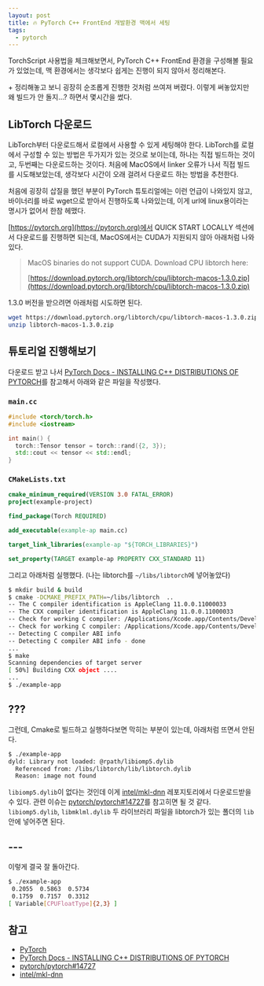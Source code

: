 ```yaml
---
layout: post
title: 🔥 PyTorch C++ FrontEnd 개발환경 맥에서 세팅
tags:
  - pytorch
---
```


TorchScript 사용법을 체크해보면서, PyTorch C++ FrontEnd 환경을 구성해볼 필요가 있었는데, 맥 환경에서는 생각보다 쉽게는 진행이 되지 않아서 정리해본다.

\+ 정리해놓고 보니 굉장히 순조롭게 진행한 것처럼 쓰여져 버렸다. 이렇게 써놓았지만 왜 빌드가 안 돌지...? 하면서 몇시간을 썼다.

## LibTorch 다운로드

LibTorch부터 다운로드해서 로컬에서 사용할 수 있게 세팅해야 한다. LibTorch를 로컬에서 구성할 수 있는 방법은 두가지가 있는 것으로 보이는데, 하나는 직접 빌드하는 것이고, 두번째는 다운로드하는 것이다. 처음에 MacOS에서 linker 오류가 나서 직접 빌드를 시도해보았는데, 생각보다 시간이 오래 걸려서 다운로드 하는 방법을 추천한다.

처음에 굉장히 삽질을 했던 부분이 PyTorch 튜토리얼에는 이런 언급이 나와있지 않고, 바이너리를 바로 wget으로 받아서 진행하도록 나와있는데, 이게 url에 linux용이라는 명시가 없어서 한참 헤맸다.

[https://pytorch.org](https://pytorch.org)에서 QUICK START LOCALLY 섹션에서 다운로드를 진행하면 되는데, MacOS에서는 CUDA가 지원되지 않아 아래처럼 나와있다.

> MacOS binaries do not support CUDA. Download CPU libtorch here:
>
> [https://download.pytorch.org/libtorch/cpu/libtorch-macos-1.3.0.zip](https://download.pytorch.org/libtorch/cpu/libtorch-macos-1.3.0.zip)

1.3.0 버전을 받으려면 아래처럼 시도하면 된다.

```sh
wget https://download.pytorch.org/libtorch/cpu/libtorch-macos-1.3.0.zip
unzip libtorch-macos-1.3.0.zip
```

## 튜토리얼 진행해보기

다운로드 받고 나서 [PyTorch Docs - INSTALLING C++ DISTRIBUTIONS OF PYTORCH](https://pytorch.org/cppdocs/installing.html#minimal-example)를 참고해서 아래와 같은 파일을 작성했다.

### `main.cc`

```cpp
#include <torch/torch.h>
#include <iostream>

int main() {
  torch::Tensor tensor = torch::rand({2, 3});
  std::cout << tensor << std::endl;
}
```

### `CMakeLists.txt`

```cmake
cmake_minimum_required(VERSION 3.0 FATAL_ERROR)
project(example-project)

find_package(Torch REQUIRED)

add_executable(example-ap main.cc)

target_link_libraries(example-ap "${TORCH_LIBRARIES}")

set_property(TARGET example-ap PROPERTY CXX_STANDARD 11)
```

그리고 아래처럼 실행했다. (나는 libtorch를 `~/libs/libtorch`에 넣어놓았다)

```sh
$ mkdir build & build
$ cmake -DCMAKE_PREFIX_PATH=~/libs/libtorch  ..
-- The C compiler identification is AppleClang 11.0.0.11000033
-- The CXX compiler identification is AppleClang 11.0.0.11000033
-- Check for working C compiler: /Applications/Xcode.app/Contents/Developer/Toolchains/XcodeDefault.xctoolchain/usr/bin/cc
-- Check for working C compiler: /Applications/Xcode.app/Contents/Developer/Toolchains/XcodeDefault.xctoolchain/usr/bin/cc -- works
-- Detecting C compiler ABI info
-- Detecting C compiler ABI info - done
...
$ make
Scanning dependencies of target server
[ 50%] Building CXX object ....
...
$ ./example-app
```

## ???

그런데, Cmake로 빌드하고 실행하다보면 막히는 부분이 있는데, 아래처럼 뜨면서 안된다.

```sh
$ ./example-app
dyld: Library not loaded: @rpath/libiomp5.dylib
  Referenced from: /libs/libtorch/lib/libtorch.dylib
  Reason: image not found
```

`libiomp5.dylib`이 없다는 것인데 이게 [intel/mkl-dnn](https://github.com/intel/mkl-dnn) 레포지토리에서 다운로드받을 수 있다. 관련 이슈는 [pytorch/pytorch#14727](https://github.com/pytorch/pytorch/issues/14727)를 참고히면 될 것 같다. `libiomp5.dylib`, `libmklml.dylib` 두 라이브러리 파일을 libtorch가 있는 폴더의 `lib`안에 넣어주면 된다.

## ---

이렇게 결국 잘 돌아간다.

```sh
$ ./example-app
 0.2055  0.5863  0.5734
 0.1759  0.7157  0.3312
[ Variable[CPUFloatType]{2,3} ]
```

## 참고

* [PyTorch](https://pytorch.org)
* [PyTorch Docs - INSTALLING C++ DISTRIBUTIONS OF PYTORCH](https://pytorch.org/cppdocs/installing.html#minimal-example)
* [pytorch/pytorch#14727](https://github.com/pytorch/pytorch/issues/14727)
* [intel/mkl-dnn](https://github.com/intel/mkl-dnn)
